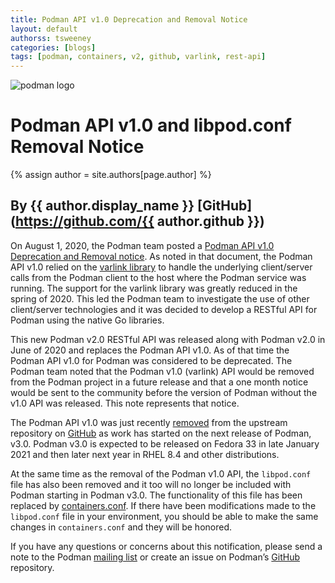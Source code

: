 ```yaml
---
title: Podman API v1.0 Deprecation and Removal Notice 
layout: default
authorss: tsweeney 
categories: [blogs]
tags: [podman, containers, v2, github, varlink, rest-api]
---
```

![podman logo](https://podman.io/images/podman.svg)

# Podman API v1.0 and libpod.conf Removal Notice 
{% assign author = site.authors[page.author] %}
## By {{ author.display_name }} [GitHub](https://github.com/{{ author.github }})

On August 1, 2020, the Podman team posted a [Podman API v1.0 Deprecation and Removal notice](https://podman.io/blogs/2020/08/01/deprecate-and-remove-varlink-notice.html).  As noted in that document, the Podman API v1.0 relied on the [varlink library](https://github.com/varlink/libvarlink) to handle the underlying client/server calls from the Podman client to the host where the Podman service was running.  The support for the varlink library was greatly reduced in the spring of 2020.  This led the Podman team to investigate the use of other client/server technologies and it was decided to develop a RESTful API for Podman using the native Go libraries.

<!--readmore-->
This new Podman v2.0 RESTful API was released along with Podman v2.0 in June of 2020 and replaces the Podman API v1.0.   As of that time the Podman API v1.0 for Podman was considered to be deprecated.  The Podman team noted that the Podman v1.0 (varlink) API would be removed from the Podman project in a future release and that a one month notice would be sent to the community before the version of Podman without the v1.0 API was released.  This note represents that notice.

The Podman API v1.0 was just recently [removed](https://github.com/containers/podman/pull/8400) from the upstream repository on [GitHub](https://github.com/containers/podman) as work has started on the next release of Podman, v3.0.  Podman v3.0 is expected to be released on Fedora 33 in late January 2021 and then later next year in RHEL 8.4 and other distributions.

At the same time as the removal of the Podman v1.0 API, the `libpod.conf` file has also been removed and it too will no longer be included with Podman starting in Podman v3.0.  The functionality of this file has been replaced by [containers.conf](https://github.com/containers/common/blob/main/docs/containers.conf.5.md).  If there have been modifications made to the `libpod.conf` file in your environment, you should be able to make the same changes in `containers.conf` and they will be honored.
 
If you have any questions or concerns about this notification, please send a note to the Podman [mailing list](https://lists.podman.io/admin/lists/podman.lists.podman.io/) or create an issue on Podman’s [GitHub](https://github.com/containers/podman/issues) repository.
